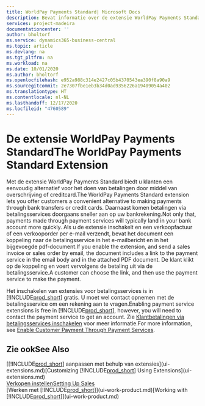 ```yaml
---
title: WorldPay Payments Standard| Microsoft Docs
description: Bevat informatie over de extensie WorldPay Payments Standard
services: project-madeira
documentationcenter: ''
author: bholtorf
ms.service: dynamics365-business-central
ms.topic: article
ms.devlang: na
ms.tgt_pltfrm: na
ms.workload: na
ms.date: 10/01/2020
ms.author: bholtorf
ms.openlocfilehash: e952a988c314e2427c05b4370543ea390f8a90a9
ms.sourcegitcommit: 2e7307fbe1eb3b34d0ad9356226a19409054a402
ms.translationtype: HT
ms.contentlocale: nl-NL
ms.lasthandoff: 12/17/2020
ms.locfileid: "4760589"
---
```

# <a name="the-worldpay-payments-standard-extension"></a><span data-ttu-id="98124-103">De extensie WorldPay Payments Standard</span><span class="sxs-lookup"><span data-stu-id="98124-103">The WorldPay Payments Standard Extension</span></span>
<span data-ttu-id="98124-104">Met de extensie WorldPay Payments Standard biedt u klanten een eenvoudig alternatief voor het doen van betalingen door middel van overschrijving of creditcard.</span><span class="sxs-lookup"><span data-stu-id="98124-104">The WorldPay Payments Standard extension lets you offer customers a convenient alternative to making payments through bank transfers or credit cards.</span></span> <span data-ttu-id="98124-105">Daarnaast komen betalingen via betalingsservices doorgaans sneller aan op uw bankrekening.</span><span class="sxs-lookup"><span data-stu-id="98124-105">Not only that, payments made through payment services will typically land in your bank account more quickly.</span></span>
<span data-ttu-id="98124-106">Als u de extensie inschakelt en een verkoopfactuur of een verkooporder per e-mail verzendt, bevat het document een koppeling naar de betalingsservice in het e-mailbericht en in het bijgevoegde pdf-document.</span><span class="sxs-lookup"><span data-stu-id="98124-106">If you enable the extension, and send a sales invoice or sales order by email, the document includes a link to the payment service in the email body and in the attached PDF document.</span></span> <span data-ttu-id="98124-107">De klant klikt op de koppeling en voert vervolgens de betaling uit via de betalingsservice.</span><span class="sxs-lookup"><span data-stu-id="98124-107">A customer can choose the link, and then use the payment service to make the payment.</span></span>

<span data-ttu-id="98124-108">Het inschakelen van extensies voor betalingsservices is in [!INCLUDE[prod_short](includes/prod_short.md)] gratis. U moet wel contact opnemen met de betalingsservice om een rekening aan te vragen.</span><span class="sxs-lookup"><span data-stu-id="98124-108">Enabling payment service extensions is free in [!INCLUDE[prod_short](includes/prod_short.md)], however, you will need to contact the payment service to get an account.</span></span> <span data-ttu-id="98124-109">Zie [Klantbetalingen via betalingsservices inschakelen](sales-how-enable-payment-service-extensions.md) voor meer informatie.</span><span class="sxs-lookup"><span data-stu-id="98124-109">For more information, see [Enable Customer Payment Through Payment Services](sales-how-enable-payment-service-extensions.md).</span></span>

## <a name="see-also"></a><span data-ttu-id="98124-110">Zie ook</span><span class="sxs-lookup"><span data-stu-id="98124-110">See Also</span></span>
<span data-ttu-id="98124-111">[[!INCLUDE[prod_short](includes/prod_short.md)] aanpassen met behulp van extensies](ui-extensions.md)</span><span class="sxs-lookup"><span data-stu-id="98124-111">[Customizing [!INCLUDE[prod_short](includes/prod_short.md)] Using Extensions](ui-extensions.md)</span></span>  
[<span data-ttu-id="98124-112">Verkopen instellen</span><span class="sxs-lookup"><span data-stu-id="98124-112">Setting Up Sales</span></span>](sales-setup-sales.md)  
<span data-ttu-id="98124-113">[Werken met [!INCLUDE[prod_short](includes/prod_short.md)]](ui-work-product.md)</span><span class="sxs-lookup"><span data-stu-id="98124-113">[Working with [!INCLUDE[prod_short](includes/prod_short.md)]](ui-work-product.md)</span></span>
